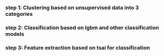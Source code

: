 ### step 1: Clustering based on unsupervised data into 3 categories 


### step 2: Classification based on lgbm and other classification models 


### step 3: Feature extraction based on tsai for classification
